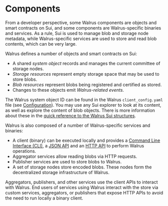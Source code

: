 # Components

From a developer perspective, some Walrus components are objects and smart contracts on
Sui, and some components are Walrus-specific binaries and services. As a rule, Sui is used to
manage blob and storage node metadata, while Walrus-specific services are used to store and
read blob contents, which can be very large.

Walrus defines a number of objects and smart contracts on Sui:

- A shared *system object* records and manages the current committee of storage nodes.
- *Storage resources* represent empty storage space that may be used to store blobs.
- *Blob resources* represent blobs being registered and certified as stored.
- Changes to these objects emit *Walrus-related events*.

The Walrus system object ID can be found in the Walrus `client_config.yaml` file (see
[Configuration](../usage/started.md#configuration)). You may use any Sui explorer to look at its
content, as well as explore the content of blob objects. There is more information about these in
the [quick reference to the Walrus Sui structures](sui-struct.md).

Walrus is also composed of a number of Walrus-specific services and binaries:

- A client (binary) can be executed locally and provides a
  [Command Line Interface (CLI)](../usage/client-cli.md), a [JSON API](../usage/json-api.md)
  and an [HTTP API](../usage/web-api.md) to perform Walrus operations.
- Aggregator services allow reading blobs via HTTP requests.
- Publisher services are used to store blobs to Walrus.
- A set of storage nodes store encoded blobs. These nodes form the decentralized
  storage infrastructure of Walrus.

Aggregators, publishers, and other services use the client APIs to interact with Walrus. End users
of services using Walrus interact with the store via custom services, aggregators, or publishers
that expose HTTP APIs to avoid the need to run locally a binary client.
